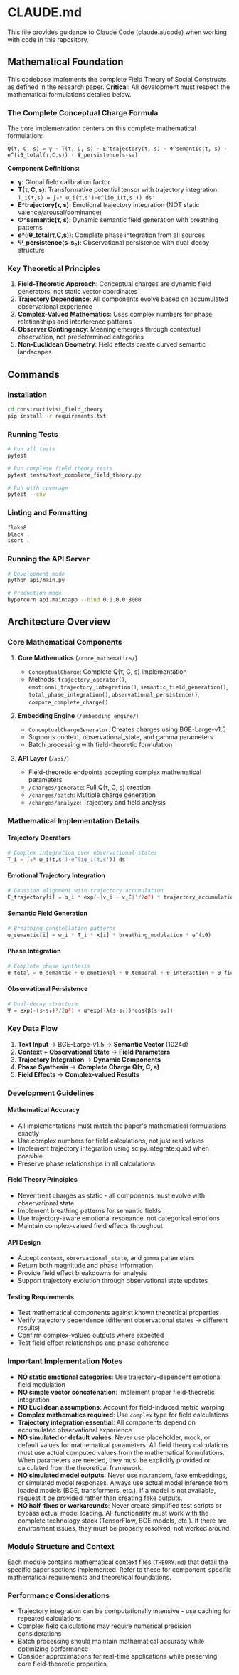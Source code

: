 # CLAUDE.md

This file provides guidance to Claude Code (claude.ai/code) when working with code in this repository.

## Mathematical Foundation

This codebase implements the complete Field Theory of Social Constructs as defined in the research paper. **Critical**: All development must respect the mathematical formulations detailed below.

### The Complete Conceptual Charge Formula

The core implementation centers on this complete mathematical formulation:

```
Q(τ, C, s) = γ · T(τ, C, s) · E^trajectory(τ, s) · Φ^semantic(τ, s) · e^(iθ_total(τ,C,s)) · Ψ_persistence(s-s₀)
```

**Component Definitions:**
- **γ**: Global field calibration factor
- **T(τ, C, s)**: Transformative potential tensor with trajectory integration: `T_i(τ,s) = ∫₀ˢ ω_i(τ,s')·e^(iφ_i(τ,s')) ds'`
- **E^trajectory(τ, s)**: Emotional trajectory integration (NOT static valence/arousal/dominance)
- **Φ^semantic(τ, s)**: Dynamic semantic field generation with breathing patterns
- **e^(iθ_total(τ,C,s))**: Complete phase integration from all sources
- **Ψ_persistence(s-s₀)**: Observational persistence with dual-decay structure

### Key Theoretical Principles

1. **Field-Theoretic Approach**: Conceptual charges are dynamic field generators, not static vector coordinates
2. **Trajectory Dependence**: All components evolve based on accumulated observational experience
3. **Complex-Valued Mathematics**: Uses complex numbers for phase relationships and interference patterns
4. **Observer Contingency**: Meaning emerges through contextual observation, not predetermined categories
5. **Non-Euclidean Geometry**: Field effects create curved semantic landscapes

## Commands

### Installation
```bash
cd constructivist_field_theory
pip install -r requirements.txt
```

### Running Tests
```bash
# Run all tests
pytest

# Run complete field theory tests
pytest tests/test_complete_field_theory.py

# Run with coverage
pytest --cov
```

### Linting and Formatting
```bash
flake8
black .
isort .
```

### Running the API Server
```bash
# Development mode
python api/main.py

# Production mode
hypercorn api.main:app --bind 0.0.0.0:8000
```

## Architecture Overview

### Core Mathematical Components

1. **Core Mathematics** (`/core_mathematics/`)
   - `ConceptualCharge`: Complete Q(τ, C, s) implementation
   - Methods: `trajectory_operator()`, `emotional_trajectory_integration()`, `semantic_field_generation()`, `total_phase_integration()`, `observational_persistence()`, `compute_complete_charge()`

2. **Embedding Engine** (`/embedding_engine/`)
   - `ConceptualChargeGenerator`: Creates charges using BGE-Large-v1.5
   - Supports context, observational_state, and gamma parameters
   - Batch processing with field-theoretic formulation

3. **API Layer** (`/api/`)
   - Field-theoretic endpoints accepting complex mathematical parameters
   - `/charges/generate`: Full Q(τ, C, s) creation
   - `/charges/batch`: Multiple charge generation
   - `/charges/analyze`: Trajectory and field analysis

### Mathematical Implementation Details

#### Trajectory Operators
```python
# Complex integration over observational states
T_i = ∫₀ˢ ω_i(τ,s')·e^(iφ_i(τ,s')) ds'
```

#### Emotional Trajectory Integration
```python
# Gaussian alignment with trajectory accumulation
E_trajectory[i] = α_i * exp(-|v_i - v_E|²/2σ²) * trajectory_accumulation
```

#### Semantic Field Generation
```python
# Breathing constellation patterns
φ_semantic[i] = w_i * T_i * x[i] * breathing_modulation * e^(iθ)
```

#### Phase Integration
```python
# Complete phase synthesis
θ_total = θ_semantic + θ_emotional + θ_temporal + θ_interaction + θ_field
```

#### Observational Persistence
```python
# Dual-decay structure
Ψ = exp(-(s-s₀)²/2σ²) + α*exp(-λ(s-s₀))*cos(β(s-s₀))
```

### Key Data Flow

1. **Text Input** → BGE-Large-v1.5 → **Semantic Vector** (1024d)
2. **Context + Observational State** → **Field Parameters**
3. **Trajectory Integration** → **Dynamic Components**
4. **Phase Synthesis** → **Complete Charge Q(τ, C, s)**
5. **Field Effects** → **Complex-valued Results**

### Development Guidelines

#### Mathematical Accuracy
- All implementations must match the paper's mathematical formulations exactly
- Use complex numbers for field calculations, not just real values
- Implement trajectory integration using scipy.integrate.quad when possible
- Preserve phase relationships in all calculations

#### Field Theory Principles
- Never treat charges as static - all components must evolve with observational state
- Implement breathing patterns for semantic fields
- Use trajectory-aware emotional resonance, not categorical emotions
- Maintain complex-valued field effects throughout

#### API Design
- Accept `context`, `observational_state`, and `gamma` parameters
- Return both magnitude and phase information
- Provide field effect breakdowns for analysis
- Support trajectory evolution through observational state updates

#### Testing Requirements
- Test mathematical components against known theoretical properties
- Verify trajectory dependence (different observational states → different results)
- Confirm complex-valued outputs where expected
- Test field effect relationships and phase coherence

### Important Implementation Notes

- **NO static emotional categories**: Use trajectory-dependent emotional field modulation
- **NO simple vector concatenation**: Implement proper field-theoretic integration
- **NO Euclidean assumptions**: Account for field-induced metric warping
- **Complex mathematics required**: Use `complex` type for field calculations
- **Trajectory integration essential**: All components depend on accumulated observational experience
- **NO simulated or default values**: Never use placeholder, mock, or default values for mathematical parameters. All field theory calculations must use actual computed values from the mathematical formulations. When parameters are needed, they must be explicitly provided or calculated from the theoretical framework.
- **NO simulated model outputs**: Never use np.random, fake embeddings, or simulated model responses. Always use actual model inference from loaded models (BGE, transformers, etc.). If a model is not available, request it be provided rather than creating fake outputs.
- **NO half-fixes or workarounds**: Never create simplified test scripts or bypass actual model loading. All functionality must work with the complete technology stack (TensorFlow, BGE models, etc.). If there are environment issues, they must be properly resolved, not worked around.

### Module Structure and Context

Each module contains mathematical context files (`THEORY.md`) that detail the specific paper sections implemented. Refer to these for component-specific mathematical requirements and theoretical foundations.

### Performance Considerations

- Trajectory integration can be computationally intensive - use caching for repeated calculations
- Complex field calculations may require numerical precision considerations
- Batch processing should maintain mathematical accuracy while optimizing performance
- Consider approximations for real-time applications while preserving core field-theoretic properties